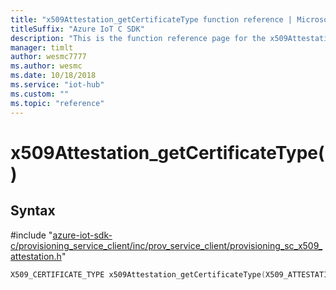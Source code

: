 ```yaml
---                             
title: "x509Attestation_getCertificateType function reference | Microsoft Docs" 
titleSuffix: "Azure IoT C SDK"            
description: "This is the function reference page for the x509Attestation_getCertificateType() function in the Azure IoT C SDK. This SDK is used with Azure IoT Hub and Azure IoT Hub Device Provisioning Service"            
manager: timlt                 
author: wesmc7777              
ms.author: wesmc               
ms.date: 10/18/2018                    
ms.service: "iot-hub"             
ms.custom: ""                
ms.topic: "reference"        
---                            
```


# x509Attestation_getCertificateType()

## Syntax

\#include "[azure-iot-sdk-c/provisioning_service_client/inc/prov_service_client/provisioning_sc_x509_attestation.h](../provisioning-sc-x509-attestation-h.md)"  
```C
X509_CERTIFICATE_TYPE x509Attestation_getCertificateType(X509_ATTESTATION_HANDLE  C2);
```

